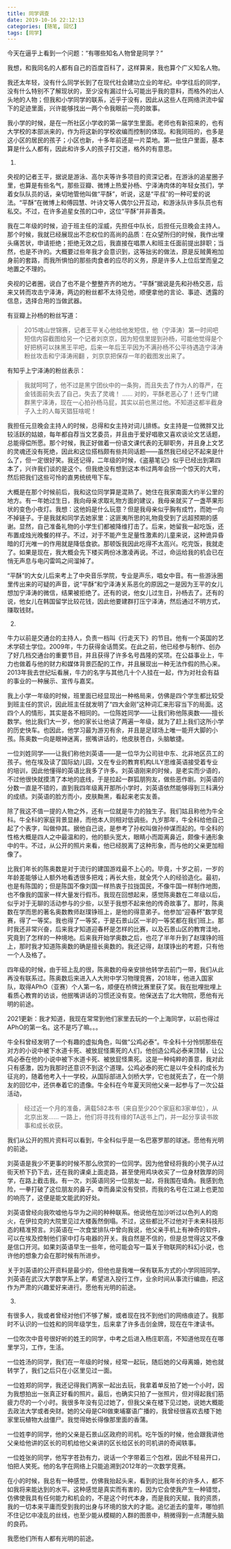 ```yaml
---
title: 同学调查
date: 2019-10-16 22:12:13
categories: [随笔, 回忆]
tags: [同学]
---
```


今天在逼乎上看到一个问题：“有哪些知名人物曾是同学？”

我想，和我同名的人都有自己的百度百科了，这样算来，我也算个广义知名人物。

<!--more-->

我还太年轻，没有什么同学长到了在现代社会建功立业的年纪。中学往后的同学，没有什么特别不了解现状的，至少没有漏过什么可能出乎我的意料，而格外的出人头地的人物；但我和小学同学的联系，近乎于没有，因此从这些人在网络洪流中留下的足迹里面，兴许能够找出一两个令我眼前一亮的故事。

我小学的时候，是在一所社区小学收的第一届学生里面。老师也有新招来的，也有大学校的本部派来的，作为将这新的学校收编而控制的体现。和我同班的，也多是这小区的居民的孩子；小区也新，十多年前还是一片菜地。第一批住户里面，基本算是什么人都有，因此和许多人的孩子打交道，格外的有意思。

1.

央视的记者王平，据说是游泳、高尔夫等许多项目的资深记者。在游泳的追星圈子里，也算是有些名气，那些豆瓣、微博上热爱孙杨、宁泽涛肉体的年轻女孩们，学着女队队员的话，亲切地管他叫做“平酥”，听说，这是“平叔”的一种可爱的说法。“平酥”在微博上和傅园慧、叶诗文等人偶尔公开互动，和游泳队许多队员也有私交。不过，在许多追星女孩的口中，这位“平酥”并非善类。

我在二年级的时候，迫于班主任的淫威，先担任中队长，后担任元旦晚会主持人。那个时候，我就已经展现出不恋权位的高尚的品质：在众望所归的时候，我作出埋头痛苦状，申请拒绝；拒绝无效之后，我直接在唱票人和班主任面前提出辞职；当然，也是不许的。大概要过些年我才会意识到，这等拙劣的做法，原是反贼黄袍加身前的套路，而我所惧怕的那些肉食者的应尽的义务，原是许多人上位后堂而皇之地置之不理的。

央视的记者圈，说白了也不是个整整齐齐的地方。“平酥”据说是先和孙杨交恶，后来又转而攻击宁泽涛，两边的粉丝都不太待见他，顺便拿他的言论、事迹、透露的信息，选择合用的当做武器。

有豆瓣上孙杨的粉丝写道：

> 2015喀山世锦赛，记者王平关心他给他发短信，他（宁泽涛）第一时间吧短信内容截图给另一个记者刘京京，因为短信里提到孙杨，可能他觉得是个好把柄可以抹黑王平吧，后来一年后王平因为不满孙杨不公平待遇造宁泽涛粉丝攻击和宁泽涛闹翻 ，刘京京把保存一年的截图发出来了。

有知乎上宁泽涛的粉丝表示：

> 我就呵呵了，他不过是黑宁团伙中的一条狗，而且失去了作为人的尊严，在金钱面前失去了自己，失去了灵魂！ …… 对的，平酥老恶心了！还专门建群黑宁泽涛，现在一心拍孙杨马屁，其实以前也黑过他。不知道这都半截身子入土的人每天猖狂啥呢！ 

我担任元旦晚会主持人的时候，总得和女主持对词儿排练。女主持是一位微胖又比较活跃的姑娘，每年都自荐当文艺委员，并且由于爱好唱歌又喜欢谈论文艺话题，总能得偿所愿。那个时候，我正好做着一份语文课代表的无聊职务，并且身上文艺的灵魂还没有死绝，因此和这位搭档颇有些共同话题——虽然我已经记不起来是什么了，但一定很好笑。我还记得，二年级的时候，《盗墓笔记》似乎已经出到第四本了，兴许我们谈的是这个。但我绝没有想到这本书过两年会拐一个惊天的大弯，然后把我们这些可怜的直男统统甩下车。

大概是在那个时候前后，我和这位同学算是混熟了。她住在我家南面大约半公里的地方。有一年她过生日，我向母亲求取礼物方面的建议，我母亲就买了一盏苹果形状的变色小夜灯。我想：这他妈是什么玩意？但是我母亲似乎胸有成竹，而她一向不掉链子。于是我就和同学去她家里：这匪夷所思的礼物竟受到了远超预期的感谢。显然，自己准备礼物的小学生们都被降维打击了。后来，她留我一起吃饭，还布置成烛光晚餐的样子。不过，对于不能产生足量性激素的儿童来说，这种诡异昏暗的灯光唯一的作用就是降低食欲。那顿饭我因此吃得不太高兴。吃完饭，我就走了。如果是现在，我大概会先下楼买两份冰激凌再说。不过，命运给我的机会已在悄无声息与电闪雷鸣之间溜掉了。

“平酥”的大女儿后来考上了中央音乐学院，专业是声乐，唱女中音。有一些游泳圈里传出来的可疑的声音，说“平酥”和宁泽涛关系恶化的原因之一是因为王平的女儿想加宁泽涛的微信，结果被拒绝了。还有的说，他女儿过生日，孙杨去了。还有的说，他女儿在韩国留学比较花钱，因此他要建群打压宁泽涛，然后通过不明方式，赚取钱财。

2.

牛力以前是交通台的主持人，负责一档叫《行走天下》的节目。他有一个英国的艺术学硕士学位。2009年，牛力获得金话筒奖。在此之前，他已经参与制作、创办了好几档交通台的重要节目，并且获得了许多名号昌隆的奖项。在公益事业上，牛力也做着与他的财力和媒体背景匹配的工作，并且展现出一种无法作假的热心来。2013年我去世纪坛看展，牛力的名字与其他几十个人挂在一起，作为对社会有益的事业的一种展示、宣传与嘉奖。

我上小学一年级的时候，班里面已经显现出一种格局来，仿佛是四个学生都比较受到班主任的赏识，因此班主任就发明了“四大金刚”这种词汇来形容当下的局面。这四个人的情形，其实是各不相同的。一位陈姓同学——让我们称他陈奥数——擅长数学。他比我们大一岁，他的家长让他读了两遍一年级，就为了赶上我们这所小学的历史快车。也因此，他学习最为游刃有余，并且是足球场上唯一能开大脚的小孩。陈奥数一向是眼神迷离，抿嘴讲话的，他皮肤苍白，头脑敏捷。

一位刘姓同学——让我们称他刘英语——是一位华为公司驻中东、北非地区员工的孩子。他在埃及读了国际幼儿园，又在专业的教育机构LILY思维英语接受着专业的培训，因此他懂得的英语比我多了许多。刘英语刚来的时候，是老实而少语的，不过他很快就摸清了本地的底线，于是拉起一群狐朋狗友，做些恶作剧。刘英语的分数一直是不错的，直到我四年级离开那所小学时，刘英语依然能够得到三科满分的成绩。刘英语的脸方而小，皮肤黝黑，看起来老实友善。

除了我这不值一提的人物之外，还有一位就是牛力的独生子。我们姑且称他为牛全科。牛全科的家庭背景显赫，而他本人则相对低调些。九岁那年，牛全科给他自己起了个表字，叫做仲其。据他自己说，是参考了孙权叫做孙仲谋而起的。牛全科的性格大概是四人之中最温和的，他的额头宽大，眼睛小而距离鼻近，颇像卡通形象中的牛。不过，从公开的照片来看，他已经脱离了这种形象，而与他的父亲更加相像了。

比我们年长的陈奥数是对于流行的建国游戏最不上心的。毕竟，十岁之前，一岁的年龄差能够让人额外地看透很多把戏；再长大些，就全凭个人的经验造化。最初，也是有陈国的；但是陈国不像刘国一样热衷于拉拢国民，不像牛国一样制作地图，也不像我的国家一样大量发行假币。我现在回想起来，感觉陈奥数在二年级以后，似乎对于无聊的活动参与的少些，以至于我想不起来他的传奇故事了。那时，陈奥数在学而思的著名奥数教师赵璞铮班上，是他的得意弟子。他参加“迎春杯”数学竞赛，得了一等奖。我也得了一等奖，于是石景山区一半的一等奖都在我们班上。那时我还非常兴奋，后来我才知道迎春杯是怎样的比赛，以及石景山区的教育洼地，究竟到了怎样的一种境地。后来我开始学奥数之后，也花了半年升到了赵璞铮的班上，那时我才知道陈奥数的确是擅长奥数的。我还记得，赵璞铮出的考题，只有他一个人及格了。

四年级的时候，由于班上乱的很，陈奥数的母亲安排他转学去前门一带，我们从此再没有联系过。陈奥数后来进入人大附中学习物理竞赛，2018年，他进入国家队，取得APhO（亚赛）个人第一名，顺便在桥牌比赛里获了奖。我在批哩批哩上看质心教育的访谈，他抿嘴讲话的习惯还没有变。他保送去了北大物院，愿他有光明的前途。

2021更新：我才知道，我现在常常到他们家里去玩的一个上海同学，以前也得过APhO的第一名。这不是巧了嘛。。。

牛全科曾经发明了一个有趣的虚拟角色，叫做“公鸡必泰”。牛全科十分怜悯那些在对方的小说中被下水道卡死、被放屁怪熏死的人们，他创造公鸡必泰来顶替，让公鸡必泰在他的小说中被下水道卡死、被放屁怪熏死。这是一种纯粹的善意，我对此只有感激，因为我那时还意识不到这个道理。公鸡必泰的死亡是以牛全科的成长为征兆的，随着他考入十一学校，从国际部进入剑桥大学，它也就死去了，在一个朋友的回忆中，还供奉着它的遗像。牛全科在今年夏天同他父亲一起参与了一次公益活动， 

> 经过近一个月的准备，满载582本书（来自至少20个家庭和3家单位），从北京出发…… 一路上，他们将寻找有缘的TA送书上门，并一起分享读书故事和成长收获。 

我们从公开的照片资料可以看到，牛全科似乎是一名巴塞罗那的球迷。愿他有光明的前途。

刘英语是我少不更事的时候不那么欣赏的一位同学。因为他曾经将我的小凳子从过街天桥下扔下去，还在我的课桌上面走路，甚至使用鸡块收买了一位身材敦厚的同学，在路上截击我。有一次，刘英语同另一位朋友一起，将我围在墙角。我感到危险，一拳打破了这位朋友的鼻子。幸而鼻梁没有受损，而我的名号在江湖上也更加的响亮了，这便是能文能武的好处。

刘英语曾经向我吹嘘他与华为之间的种种联系。他说他在加沙听过以色列人的炮火，在伊拉克的大院里见过大楼轰然倒塌。不过，这些都比不过他对于未来科技形态的精准预言。刘英语在一次食堂排队中曾向我说，他父亲手机上有神奇的软件，可以在埃及控制他们家中灯与电器的开关。我自然是不信的，但是总觉得这又不像是信口开河。如果刘英语早生一些年，他可能会写一篇关于物联网的科幻小说，也许他的想象力会在那时候有所进步。

关于刘英语的公开资料是最少的，但他也是我唯一保有联系方式的小学同班同学。刘英语在武汉大学数学系上学，希望进入投行工作，业余时间从事流行编曲，把这作为严肃的兴趣爱好来进行。愿他有光明的前途。

3.

有很多人，我或者曾经对他们不够了解，或者现在找不到他们的网络痕迹了。我那时不认识的一位姓和的同年级学生，后来拿了许多击剑金牌，现在在牛津读书。

一位吹次中音号很好听的姓王的同学，中考之后进入杨庄职高，不知道他现在在哪里学习，工作，生活。

一位姓汤的同学，我们在一年级的时候，经常一起玩，随后她的父母离婚，她也就转学了，我们之后只在小区里见过一面。

一位姓郑的同学，我还记得我们两家一起出去玩，我拿着单反拍了她一个小时，因为我想拍出一张真正好看的照片。最后，也确实只拍了一张照片，但对得起我们筋疲力尽的一个小时。我很多年没有见过她了，但我父亲在楼下见过她，说她大概能去政法大学或者央财。她的父母是CRI做柬埔寨语广播的，我曾经很喜欢去楼下她家里玩植物大战僵尸。我觉得她长得像那里面的香蒲。

一位姓李的同学，他的父亲是石景山区政府的司机。吃午饭的时候，他会跟我讲他父亲给他讲的区长的司机给他父亲讲的区长给区长的司机讲的奇闻轶事。

一位姓张的同学，他写字苍劲有力，说话一个字带着三个包袱，因此不轻易开口，怕把人笑死。他的名字在网络上只能追溯到2012年的一次数学竞赛。

在小的时候，我总有一种感觉，仿佛我抬起头来，看到的比我年长的许多人，都不如我将来能达到的水平。这种感觉是真实而有害的，因为它会使我产生一种错觉，仿佛使我具有任何能力和机会的，不是这个时代本身，而是我的天赋，我的资质，我的一切本来平庸而受到我的出身与环境的放大的才能。追忆逝去的童年，哪怕抓不住记忆中凌乱的丝线，也至少能从模糊的人群的图景中，稍微得到一点清醒头脑的良药。

我愿他们所有人都有光明的前途。
